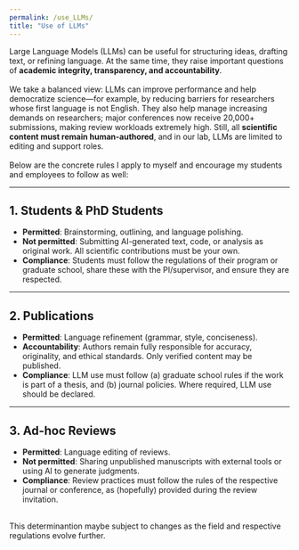 ```yaml
---
permalink: /use_LLMs/
title: "Use of LLMs"
---
```


Large Language Models (LLMs) can be useful for structuring ideas, drafting text, or refining language. At the same time, they raise important questions of **academic integrity, transparency, and accountability**.  
<br>
We take a balanced view: LLMs can improve performance and help democratize science—for example, by reducing barriers for researchers whose first language is not English. They also help manage increasing demands on researchers; major conferences now receive 20,000+ submissions, making review workloads extremely high. Still, all **scientific content must remain human-authored**, and in our lab, LLMs are limited to editing and support roles.  
<br>
Below are the concrete rules I apply to myself and encourage my students and employees to follow as well:  

---

## 1. Students & PhD Students  

- **Permitted**: Brainstorming, outlining, and language polishing.<br>
- **Not permitted**: Submitting AI-generated text, code, or analysis as original work. All scientific contributions must be your own.<br>
- **Compliance**: Students must follow the regulations of their program or graduate school, share these with the PI/supervisor, and ensure they are respected. <br>

---

## 2. Publications  

- **Permitted**: Language refinement (grammar, style, conciseness).<br>
- **Accountability**: Authors remain fully responsible for accuracy, originality, and ethical standards. Only verified content may be published.<br>
- **Compliance**: LLM use must follow (a) graduate school rules if the work is part of a thesis, and (b) journal policies. Where required, LLM use should be declared.<br>

---

## 3. Ad-hoc Reviews  

- **Permitted**: Language editing of reviews.<br>
- **Not permitted**: Sharing unpublished manuscripts with external tools or using AI to generate judgments.<br> 
- **Compliance**: Review practices must follow the rules of the respective journal or conference, as (hopefully) provided during the review invitation.<br>
<br>
This determinantion maybe subject to changes as the field and respective regulations evolve further.
